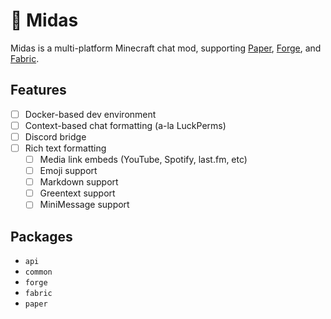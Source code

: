 # 🧈 Midas

Midas is a multi-platform Minecraft chat mod, supporting [Paper](#), [Forge](#), and [Fabric](#).

## Features

- [ ] Docker-based dev environment
- [ ] Context-based chat formatting (a-la LuckPerms)
- [ ] Discord bridge
- [ ] Rich text formatting
    - [ ] Media link embeds (YouTube, Spotify, last.fm, etc)
    - [ ] Emoji support
    - [ ] Markdown support
    - [ ] Greentext support
    - [ ] MiniMessage support

## Packages

- `api`
- `common`
- `forge`
- `fabric`
- `paper`